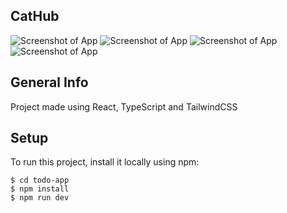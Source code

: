 ## CatHub

![Screenshot of App](src/assets/screenshot1.png)
![Screenshot of App](src/assets/screenshot2.png)
![Screenshot of App](src/assets/screenshot3.png)
![Screenshot of App](src/assets/screenshot4.png)

## General Info

Project made using React, TypeScript and TailwindCSS

## Setup

To run this project, install it locally using npm:

```
$ cd todo-app
$ npm install
$ npm run dev
```
